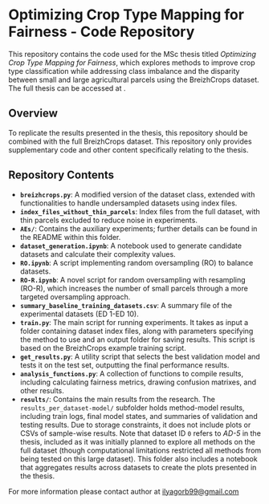# Optimizing Crop Type Mapping for Fairness - Code Repository

This repository contains the code used for the MSc thesis titled *Optimizing Crop Type Mapping for Fairness*, which explores methods to improve crop type classification while addressing class imbalance and the disparity between small and large agricultural parcels using the BreizhCrops dataset. The full thesis can be accessed at .

## Overview

To replicate the results presented in the thesis, this repository should be combined with the full BreizhCrops dataset. This repository only provides supplementary code and other content specifically relating to the thesis.

## Repository Contents

- **`breizhcrops.py`**: A modified version of the dataset class, extended with functionalities to handle undersampled datasets using index files.
- **`index_files_without_thin_parcels`**: Index files from the full dataset, with thin parcels excluded to reduce noise in experiments.
- **`AEs/`**: Contains the auxiliary experiments; further details can be found in the README within this folder.
- **`dataset_generation.ipynb`**: A notebook used to generate candidate datasets and calculate their complexity values.
- **`RO.ipynb`**: A script implementing random oversampling (RO) to balance datasets.
- **`RO-R.ipynb`**: A novel script for random oversampling with resampling (RO-R), which increases the number of small parcels through a more targeted oversampling approach.
- **`summary_baseline_training_datasets.csv`**: A summary file of the experimental datasets (ED 1-ED 10).
- **`train.py`**: The main script for running experiments. It takes as input a folder containing dataset index files, along with parameters specifying the method to use and an output folder for saving results. This script is based on the BreizhCrops example training script.
- **`get_results.py`**: A utility script that selects the best validation model and tests it on the test set, outputting the final performance results.
- **`analysis_functions.py`**: A collection of functions to compile results, including calculating fairness metrics, drawing confusion matrixes, and other results.
- **`results/`**: Contains the main results from the research. The `results_per_dataset-model/` subfolder holds method-model results, including train logs, final model states, and summaries of validation and testing results. Due to storage constraints, it does not include plots or CSVs of sample-wise results. Note that dataset ID `0` refers to *AD-5* in the thesis, included as it was initially planned to explore all methods on the full dataset (though computational limitations restricted all methods from being tested on this large dataset). This folder also includes a notebook that aggregates results across datasets to create the plots presented in the thesis.

For more information please contact author at ilyagorb99@gmail.com
